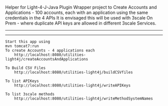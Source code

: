 Helper for Light-4-J-Java Plugin Wrapper project to 
	Create Accounts and Applications - 100 accounts, each with an application using the same credentials in the 4 APIs
	It is envisaged this will be used with 3scale On Prem - where duplicate API keys are allowed in different 3scale Services.

********************************************************
********************************************************
	Start this app using 
	mvn tomcat7:run
	To create Accounts - 4 applications each
		http://localhost:8080/utilities-light4j/createAccountsAndApplications
	
	To Build CSV Files
		http://localhost:8080/utilities-light4j/buildCSVfiles
	
	To list APIKeys
		http://localhost:8080/utilities-light4j/writeAPIKeys
	
	To list 3scale methods
		http://localhost:8080/utilities-light4j/writeMethodSystemNames
	






